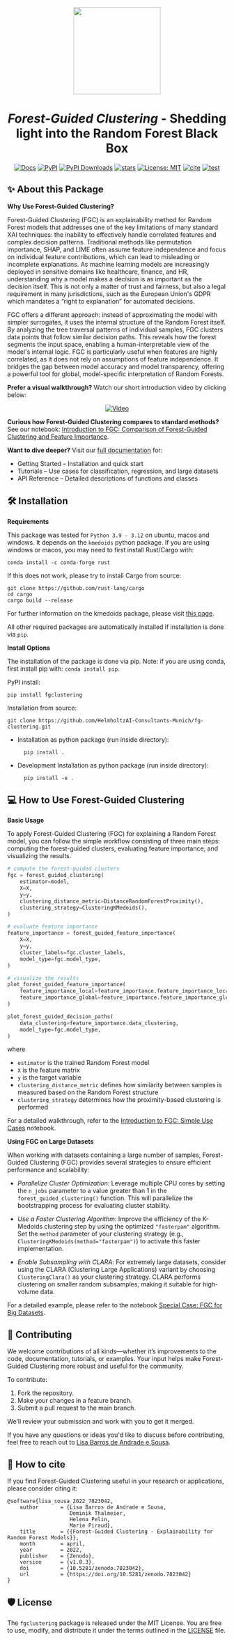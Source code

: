<div align="center">

<img src="https://raw.githubusercontent.com/HelmholtzAI-Consultants-Munich/fg-clustering/main/docs/source/_figures/FGC_Logo.png" width="200">
	

# *Forest-Guided Clustering* - Shedding light into the Random Forest Black Box 

[![Docs](https://img.shields.io/badge/docs-latest-blue?style=flat&logo=readthedocs)](https://forest-guided-clustering.readthedocs.io/en/latest/)
[![PyPI](https://img.shields.io/pypi/v/fgclustering.svg)](https://pypi.org/project/fgclustering)
[![PyPI Downloads](https://static.pepy.tech/badge/fgclustering)](https://pepy.tech/projects/fgclustering)
[![stars](https://img.shields.io/github/stars/HelmholtzAI-Consultants-Munich/forest_guided_clustering?logo=GitHub&color=yellow)](https://github.com/HelmholtzAI-Consultants-Munich/forest_guided_clustering/stargazers)
[![License: MIT](https://img.shields.io/badge/License-MIT-yellow.svg)](https://opensource.org/licenses/MIT)
[![cite](https://zenodo.org/badge/397931780.svg)](https://zenodo.org/badge/latestdoi/397931780)
[![test](https://github.com/HelmholtzAI-Consultants-Munich/fg-clustering/actions/workflows/test.yml/badge.svg)](https://github.com/HelmholtzAI-Consultants-Munich/fg-clustering/actions/workflows/test.yml)
	
</div>

## ✨ About this Package

<!-- LINK INTRODUCTION START -->

**Why Use Forest-Guided Clustering?**

Forest-Guided Clustering (FGC) is an explainability method for Random Forest models that addresses one of the key limitations of many standard XAI techniques: the inability to effectively handle correlated features and complex decision patterns. Traditional methods like permutation importance, SHAP, and LIME often assume feature independence and focus on individual feature contributions, which can lead to misleading or incomplete explanations. As machine learning models are increasingly deployed in sensitive domains like healthcare, finance, and HR, understanding why a model makes a decision is as important as the decision itself. This is not only a matter of trust and fairness, but also a legal requirement in many jurisdictions, such as the European Union's GDPR which mandates a “right to explanation” for automated decisions.

FGC offers a different approach: instead of approximating the model with simpler surrogates, it uses the internal structure of the Random Forest itself. By analyzing the tree traversal patterns of individual samples, FGC clusters data points that follow similar decision paths. This reveals how the forest segments the input space, enabling a human-interpretable view of the model's internal logic. FGC is particularly useful when features are highly correlated, as it does not rely on assumptions of feature independence. It bridges the gap between model accuracy and model transparency, offering a powerful tool for global, model-specific interpretation of Random Forests.

**Prefer a visual walkthrough?**
Watch our short introduction video by clicking below:

<div align="center">

[![Video](http://i.vimeocdn.com/video/1501376117-3e402fde211d1a52080fb16b317efc3786a34d0be852a81cfe3a03aa89adc475-d_295x166)](https://vimeo.com/746443233/07ddf2290b)

</div>

**Curious how Forest-Guided Clustering compares to standard methods?**
See our notebook: [Introduction to FGC: Comparison of Forest-Guided Clustering and Feature Importance](https://github.com/HelmholtzAI-Consultants-Munich/fg-clustering/blob/main/tutorials/introduction_to_FGC_comparing_FGC_to_FI.ipynb).

<!-- LINK INTRODUCTION END -->

**Want to dive deeper?**
Visit our [full documentation](https://forest-guided-clustering.readthedocs.io/) for:

- Getting Started – Installation and quick start
- Tutorials – Use cases for classification, regression, and large datasets
- API Reference – Detailed descriptions of functions and classes

## 🛠️ Installation

<!-- LINK INSTALLATION START -->

**Requirements**

This package was tested for `Python 3.9 - 3.12` on ubuntu, macos and windows. It depends on the `kmedoids` python package. If you are using windows or macos, you may need to first install Rust/Cargo with:

    conda install -c conda-forge rust


If this does not work, please try to install Cargo from source:

    git clone https://github.com/rust-lang/cargo
    cd cargo
    cargo build --release


For further information on the kmedoids package, please visit [this page](https://pypi.org/project/kmedoids/).

All other required packages are automatically installed if installation is done via `pip`.


**Install Options**

The installation of the package is done via pip. Note: if you are using conda, first install pip with: `conda install pip`.

PyPI install:

    pip install fgclustering


Installation from source:

    git clone https://github.com/HelmholtzAI-Consultants-Munich/fg-clustering.git


- Installation as python package (run inside directory):

		pip install .   


- Development Installation as python package (run inside directory):

		pip install -e .

<!-- LINK INSTALLATION END -->

## 💻 How to Use Forest-Guided Clustering

<!-- LINK BASIC USAGE START -->

**Basic Usage**

To apply Forest-Guided Clustering (FGC) for explaining a Random Forest model, you can follow the simple workflow consisting of three main steps: computing the forest-guided clusters, evaluating feature importance, and visualizing the results.

```python
# compute the forest-guided clusters
fgc = forest_guided_clustering(
    estimator=model, 
    X=X, 
    y=y, 
    clustering_distance_metric=DistanceRandomForestProximity(), 
    clustering_strategy=ClusteringKMedoids(),
)

# evaluate feature importance
feature_importance = forest_guided_feature_importance(
    X=X, 
    y=y, 
    cluster_labels=fgc.cluster_labels,
    model_type=fgc.model_type,
)

# visualize the results
plot_forest_guided_feature_importance(
    feature_importance_local=feature_importance.feature_importance_local,
    feature_importance_global=feature_importance.feature_importance_global
)

plot_forest_guided_decision_paths(
    data_clustering=feature_importance.data_clustering,
    model_type=fgc.model_type,
)
```

where
- `estimator` is the trained Random Forest model
- `X` is the feature matrix
- `y` is the target variable
- `clustering_distance_metric` defines how similarity between samples is measured based on the Random Forest structure
- `clustering_strategy` determines how the proximity-based clustering is performed 

For a detailed walkthrough, refer to the [Introduction to FGC: Simple Use Cases](https://github.com/HelmholtzAI-Consultants-Munich/fg-clustering/blob/main/tutorials/introduction_to_FGC_use_cases.ipynb) notebook.


**Using FGC on Large Datasets**

When working with datasets containing a large number of samples, Forest-Guided Clustering (FGC) provides several strategies to ensure efficient performance and scalability:

* *Parallelize Cluster Optimization*: Leverage multiple CPU cores by setting the `n_jobs` parameter to a value greater than 1 in the `forest_guided_clustering()` function. This will parallelize the bootstrapping process for evaluating cluster stability.

* *Use a Faster Clustering Algorithm*: Improve the efficiency of the K-Medoids clustering step by using the optimized `"fasterpam"` algorithm. Set the `method` parameter of your clustering strategy (e.g., `ClusteringKMedoids(method="fasterpam")`) to activate this faster implementation.

* *Enable Subsampling with CLARA*: For extremely large datasets, consider using the CLARA (Clustering Large Applications) variant by choosing `ClusteringClara()` as your clustering strategy. CLARA performs clustering on smaller random subsamples, making it suitable for high-volume data.

For a detailed example, please refer to the notebook [Special Case: FGC for Big Datasets](https://github.com/HelmholtzAI-Consultants-Munich/fg-clustering/blob/main/tutorials/special_case_big_data_with_FGC.ipynb).

<!-- LINK BASIC USAGE END -->

## 🤝 Contributing

<!-- LINK CONTRIBUTION START -->
 
We welcome contributions of all kinds—whether it’s improvements to the code, documentation, tutorials, or examples. Your input helps make Forest-Guided Clustering more robust and useful for the community.

To contribute:

1. Fork the repository.
2. Make your changes in a feature branch.
3. Submit a pull request to the main branch.

We’ll review your submission and work with you to get it merged.

If you have any questions or ideas you'd like to discuss before contributing, feel free to reach out to [Lisa Barros de Andrade e Sousa](mailto:lisa.barros@helmholtz-munich.de).

<!-- LINK CONTRIBUTION END -->

## 📝 How to cite

<!-- LINK CITE START -->

If you find Forest-Guided Clustering useful in your research or applications, please consider citing it:

```
@software{lisa_sousa_2022_7823042,
    author       = {Lisa Barros de Andrade e Sousa,
                    Dominik Thalmeier,
                    Helena Pelin, 
                    Marie Piraud},
    title        = {{Forest-Guided Clustering - Explainability for Random Forest Models}},
    month        = april,
    year         = 2022,
    publisher    = {Zenodo},
    version      = {v1.0.3},
    doi          = {10.5281/zenodo.7823042},
    url          = {https://doi.org/10.5281/zenodo.7823042}
}
```

<!-- LINK CITE END -->

## 🛡️ License

<!-- LINK LICENSE START -->

The `fgclustering` package is released under the MIT License. You are free to use, modify, and distribute it under the terms outlined in the [LICENSE](https://github.com/HelmholtzAI-Consultants-Munich/fg-clustering/blob/main/LICENSE) file.

<!-- LINK LICENSE END -->